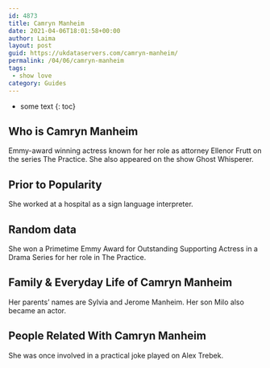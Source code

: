 ```yaml
---
id: 4873
title: Camryn Manheim
date: 2021-04-06T18:01:58+00:00
author: Laima
layout: post
guid: https://ukdataservers.com/camryn-manheim/
permalink: /04/06/camryn-manheim
tags:
 - show love
category: Guides
---
```


* some text
{: toc}


## Who is Camryn Manheim
                  
                  
                  
Emmy-award winning actress known for her role as attorney Ellenor Frutt on the series The Practice. She also appeared on the show Ghost Whisperer.
                  
              
            
              
            
                
                
                
## Prior to Popularity
                  
                  
                  
She worked at a hospital as a sign language interpreter.
                  
              
            
              
            
                
                
                
## Random data
                  
                  
                  
She won a Primetime Emmy Award for Outstanding Supporting Actress in a Drama Series for her role in The Practice. 
                  
              
            
              
            
                
                
                
## Family & Everyday Life of Camryn Manheim
                  
                  
                  
Her parents&#8217; names are Sylvia and Jerome Manheim. Her son Milo also became an actor. 
                  
              
            
              
            
                
                
                
## People Related With Camryn Manheim
                  
                  
                  
She was once involved in a practical joke played on Alex Trebek.
                  
              
            
              
            
                
              
            
              
              
            
            
              
            
          
          
          